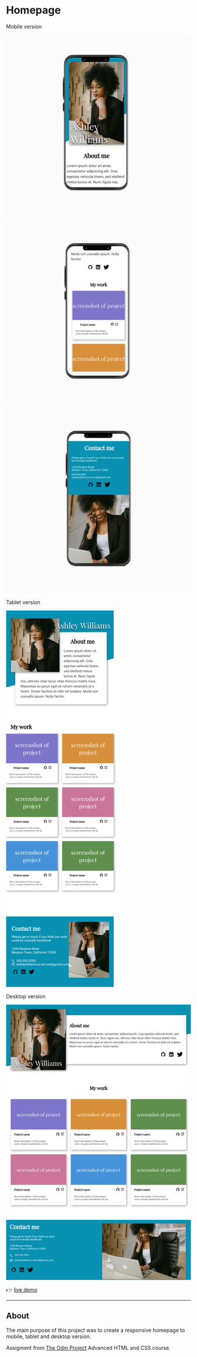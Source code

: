 # Homepage

Mobile version

![](images/homepage-mobile-screenshot1.png "") 
![](images/homepage-mobile-screenshot2.png "") 
![](images/homepage-mobile-screenshot3.png "") 

Tablet version

![](images/homepage-tablet-screenshot.png "") 

Desktop version

![](images/homepage-desktop-screenshot.png "") 


:point_right: [live demo](https://cmfernandes.github.io/homepage/) 

---


## About

The main purpose of this project was to create a responsive homepage to mobile, tablet and desktop version.



Assigment from [The Odin Project](https://www.theodinproject.com/lessons/node-path-advanced-html-and-css-homepage) Advanced HTML and CSS course. 